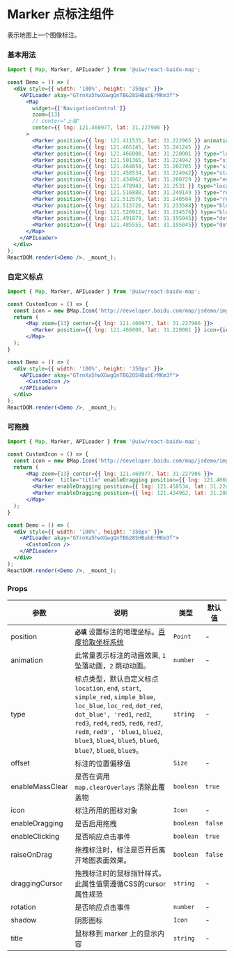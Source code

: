 
Marker 点标注组件
===

表示地图上一个图像标注。

### 基本用法

<!--DemoStart,bgWhite,codePen--> 
```jsx
import { Map, Marker, APILoader } from '@uiw/react-baidu-map';

const Demo = () => (
  <div style={{ width: '100%', height: '350px' }}>
    <APILoader akay="GTrnXa5hwXGwgQnTBG28SHBubErMKm3f">
      <Map
        widget={['NavigationControl']}
        zoom={13}
        // center="上海"
        center={{ lng: 121.460977, lat: 31.227906 }}
      >
        <Marker position={{ lng: 121.411535, lat: 31.222965 }} animation={2} />
        <Marker position={{ lng: 121.465145, lat: 31.241245 }} />
        <Marker position={{ lng: 121.466008, lat: 31.220001 }} type="loc_red" />
        <Marker position={{ lng: 121.501365, lat: 31.224942 }} type="simple_blue" />
        <Marker position={{ lng: 121.464858, lat: 31.202705 }} type="simple_red" />
        <Marker position={{ lng: 121.458534, lat: 31.224942}} type="start" />
        <Marker position={{ lng: 121.434962, lat: 31.200729 }} type="end" />
        <Marker position={{ lng: 121.478943, lat: 31.2531 }} type="location" />
        <Marker position={{ lng: 121.516888, lat: 31.249149 }} type="red1" />
        <Marker position={{ lng: 121.512576, lat: 31.240504 }} type="red2" />
        <Marker position={{ lng: 121.513726, lat: 31.233588}} type="blue3" />
        <Marker position={{ lng: 121.520912, lat: 31.234576}} type="blue4" />
        <Marker position={{ lng: 121.491879, lat: 31.195045}} type="dot_red" />
        <Marker position={{ lng: 121.485555, lat: 31.195045}} type="dot_blue" />
      </Map>
    </APILoader>
  </div>
);
ReactDOM.render(<Demo />, _mount_);
```
<!--End-->

### 自定义标点

<!--DemoStart,bgWhite,codePen--> 
```jsx
import { Map, Marker, APILoader } from '@uiw/react-baidu-map';

const CustomIcon = () => {
  const icon = new BMap.Icon('http://developer.baidu.com/map/jsdemo/img/fox.gif', new BMap.Size(300, 157));
  return (
      <Map zoom={13} center={{ lng: 121.460977, lat: 31.227906 }}>
        <Marker position={{ lng: 121.466008, lat: 31.220001 }} icon={icon} type="loc_red" />
      </Map>
  );
}

const Demo = () => (
  <div style={{ width: '100%', height: '350px' }}>
    <APILoader akay="GTrnXa5hwXGwgQnTBG28SHBubErMKm3f">
      <CustomIcon />
    </APILoader>
  </div>
);
ReactDOM.render(<Demo />, _mount_);
```
<!--End-->


### 可拖拽

<!--DemoStart,bgWhite,codePen--> 
```jsx
import { Map, Marker, APILoader } from '@uiw/react-baidu-map';

const CustomIcon = () => {
  const icon = new BMap.Icon('http://developer.baidu.com/map/jsdemo/img/fox.gif', new BMap.Size(300, 157));
  return (
      <Map zoom={13} center={{ lng: 121.460977, lat: 31.227906 }}>
        <Marker  title="title" enableDragging position={{ lng: 121.466008, lat: 31.220001 }} icon={icon} type="loc_red" />
        <Marker enableDragging position={{ lng: 121.458534, lat: 31.224942}} type="start" />
        <Marker enableDragging position={{ lng: 121.434962, lat: 31.200729 }} type="end" />
      </Map>
  );
}

const Demo = () => (
  <div style={{ width: '100%', height: '350px' }}>
    <APILoader akay="GTrnXa5hwXGwgQnTBG28SHBubErMKm3f">
      <CustomIcon />
    </APILoader>
  </div>
);
ReactDOM.render(<Demo />, _mount_);
```
<!--End-->

### Props

| 参数 | 说明 | 类型 | 默认值 |
|--------- |-------- |--------- |-------- |
| position | **`必填`** 设置标注的地理坐标。[百度拾取坐标系统](http://api.map.baidu.com/lbsapi/getpoint/index.html) | `Point` | - |
| animation | 此常量表示标注的动画效果, `1` 坠落动画，`2` 跳动动画。 | `number` | - |
| type | 标点类型，默认自定义标点 `location`, `end`, `start`, `simple_red`, `simple_blue`, `loc_blue`, `loc_red`, `dot_red`, `dot_blue', 'red1`, `red2`, `red3`, `red4`, `red5`, `red6`, `red7`, `red8`, `red9', 'blue1`, `blue2`, `blue3`, `blue4`, `blue5`, `blue6`, `blue7`, `blue8`, `blue9`。| `string` | - |
| offset | 标注的位置偏移值 | `Size` | - |
| enableMassClear | 是否在调用 `map.clearOverlays` 清除此覆盖物 | `boolean` | `true` |
| icon | 标注所用的图标对象 | `Icon` | - |
| enableDragging | 是否启用拖拽 | `boolean` | `false` |
| enableClicking | 是否响应点击事件 | `boolean` | `true` |
| raiseOnDrag | 拖拽标注时，标注是否开启离开地图表面效果。 | `boolean` | `false` |
| draggingCursor | 拖拽标注时的鼠标指针样式。此属性值需遵循CSS的cursor属性规范 | `string` | - |
| rotation | 是否响应点击事件 | `number` | - |
| shadow | 阴影图标 | `Icon` | - |
| title | 鼠标移到 marker 上的显示内容 | `string` | - |
